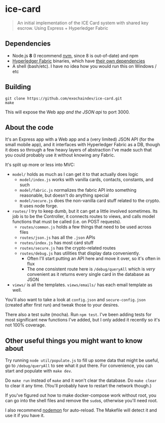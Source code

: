 # ice-card

> An initial implementation of the ICE Card system with shared key escrow. Using
Express + Hyperledger Fabric

## Dependencies

 - Node.js **8** (I recommend [nvm](https://github.com/creationix/nvm), since 8
   is out-of-date) and npm
 - [Hyperledger Fabric](https://hyperledger-fabric.readthedocs.io/en/release-1.1/samples.html#binaries)
   binaries, which have
   [their own dependencies](https://hyperledger-fabric.readthedocs.io/en/release-1.1/prereqs.html)
 - A shell (bash/etc). I have no idea how you would run this on Windows / etc

## Building

    git clone https://github.com/exochaindev/ice-card.git
    make

This will expose the Web app *and the JSON api* to port 3000.

## About the code

It's an Express app with a Web app and a (very limited) JSON API (for the small
mobile app), and it interfaces with Hyperledger Fabric as a DB, though it does
so through a few heavy layers of abstraction I've made such that you could
probably use it without knowing any Fabric.

It's split up more or less into MVC:

 - `model/` holds as much as I can get it to that actually does logic
   - `model/index.js` works with vanilla cards, contacts, constants, and such
   - `model/fabric.js` normalizes the fabric API into something reasonable, but
     doesn't do anything special
   - `model/secure.js` does the non-vanilla card stuff related to the crypto. It
     uses node forge.
 - `routes/` I try to keep dumb, but it can get a little involved sometimes.
   Its job is to be the Controller, it connects routes to views, and calls model
   functions that must be called (i.e. on POST requests).
    - `routes/common.js` holds a few things that need to be used across files
    - `routes/json.js` has all the `.json` APIs
    - `routes/index.js` has most card stuff
    - `routes/secure.js` has the crypto-related routes
    - `routes/debug.js` has utilities that display data conveniently.
       - Often I'll start putting an API here and move it over, so it's often in flux
       - The one consistent route here is `/debug/queryAll` which is *very*
         convenient as it returns every single card in the database as JSON
 - `views/` is all the templates. `views/emails/` has each email template as
   well.

You'll also want to take a look at `config.json` and `secure-config.json`
(created after first run) and tweak those to your desires.

There also a test suite (mocha). Run `npm test`. I've been adding tests for most
significant new functions I've added, but I only added it recently so it's not
100% coverage.

## Other useful things you might want to know about

Try running `node util/populate.js` to fill up some data that might be
useful, go to `/debug/queryAll` to see what it put there. For convenience, you
can start and populate with `make dev`.

Do `make run` instead of `make` and it won't clear the database. Do `make clear`
to clear it any time. (You'll probably have to restart the network though.)

If you've figured out how to make docker-compose work without root, you can go
into the shell files and remove the `sudo`s, otherwise you'll need root.

I also recommend [nodemon](https://github.com/remy/nodemon) for auto-reload.
The Makefile will detect it and use it if you have it.

